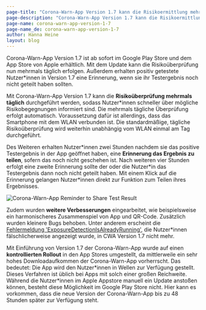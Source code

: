 ```yaml
---
page-title: "Corona-Warn-App Version 1.7 kann die Risikoermittlung mehrmals täglich durchführen"
page-description: "Corona-Warn-App Version 1.7 kann die Risikoermittlung mehrmals täglich durchführen"
page-name: corona-warn-app-version-1-7
page-name_de: corona-warn-app-version-1-7
author: Hanna Heine
layout: blog
---
```


Corona-Warn-App Version 1.7 ist ab sofort im Google Play Store und dem App Store von Apple erhältlich. Mit dem Update kann die Risikoüberprüfung nun mehrmals täglich erfolgen. Außerdem erhalten positiv getestete Nutzer\*innen in Version 1.7 eine Erinnerung, wenn sie ihr Testergebnis noch nicht geteilt haben sollten. 


 
 
<!-- overview -->

Mit Corona-Warn-App Version 1.7 kann die **Risikoüberprüfung mehrmals täglich** durchgeführt werden, sodass Nutzer*innen schneller über mögliche Risikobegegnungen informiert sind. Die mehrmals tägliche Überprüfung erfolgt automatisch. Voraussetzung dafür ist allerdings, dass das Smartphone mit dem WLAN verbunden ist. Die standardmäßige, tägliche Risikoüberprüfung wird weiterhin unabhängig vom WLAN einmal am Tag durchgeführt.  

Des Weiteren erhalten Nutzer\*innen zwei Stunden nachdem sie das positive Testergebnis in der App geöffnet haben, eine **Erinnerung das Ergebnis zu teilen**, sofern das noch nicht geschehen ist. Nach weiteren vier Stunden erfolgt eine zweite Erinnerung sollte der oder die Nutzer\*in das Testergebnis dann noch nicht geteilt haben. Mit einem Klick auf die Erinnerung gelangen Nutzer\*innen direkt zur Funktion zum Teilen ihres Ergebnisses.  
 
<img src="./reminder-test-result-1-7.jpg" title="Corona-Warn-App Reminder to Share Test Result" style="valign: center">
 
Zudem wurden **weitere Verbesserungen** eingearbeitet, wie beispielsweise ein harmonischeres Zusammenspiel von App und QR-Code. Zusätzlich wurden kleinere Bugs behoben. Unter anderem erscheint die [Fehlermeldung 'ExposureDetectionIsAlreadyRunning'](https://www.coronawarn.app/de/faq/#ExposureDetectionIsAlreadyRunning), die Nutzer\*innen fälschlicherweise angezeigt wurde, in CWA Version 1.7 nicht mehr.  

Mit Einführung von Version 1.7 der Corona-Warn-App wurde auf einen **kontrollierten Rollout** in den App Stores umgestellt, da mittlerweile ein sehr hohes Downloadaufkommen der Corona-Warn-App vorherrscht. Das bedeutet: Die App wird den Nutzer\*innen in Wellen zur Verfügung gestellt. Dieses Verfahren ist üblich bei Apps mit solch einer großen Reichweite.
Während die Nutzer\*innen im Apple Appstore manuell ein Update anstoßen können, besteht diese Möglichkeit im Google Play Store nicht. Hier kann es vorkommen, dass die neue Version der Corona-Warn-App bis zu 48 Stunden später zur Verfügung steht.

